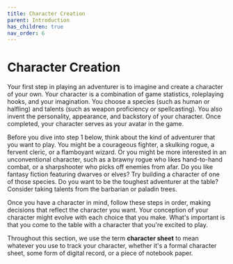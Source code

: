 ```yaml
---
title: Character Creation
parent: Introduction
has_children: true
nav_order: 6
---
```


# Character Creation
Your first step in playing an adventurer is to imagine and create a character of your own. Your character is a combination of game statistics, roleplaying hooks, and your imagination. You choose a species (such as human or halfling) and talents (such as weapon proficiency or spellcasting). You also invent the personality, appearance, and backstory of your character. Once completed, your character serves as your avatar in the game.

Before you dive into step 1 below, think about the kind of adventurer that you want to play. You might be a courageous fighter, a skulking rogue, a fervent cleric, or a flamboyant wizard. Or you might be more interested in an unconventional character, such as a brawny rogue who likes hand-to-hand combat, or a sharpshooter who picks off enemies from afar. Do you like fantasy fiction featuring dwarves or elves? Try building a character of one of those species. Do you want to be the toughest adventurer at the table? Consider taking talents from the barbarian or paladin trees.

Once you have a character in mind, follow these steps in order, making decisions that reflect the character you want. Your conception of your character might evolve with each choice that you make. What's important is that you come to the table with a character that you're excited to play.

Throughout this section, we use the term **character sheet** to mean whatever you use to track your character, whether it's a formal character sheet, some form of digital record, or a piece of notebook paper.
